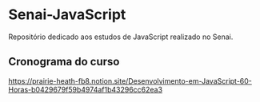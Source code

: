 # Senai-JavaScript
Repositório dedicado aos estudos de JavaScript realizado no Senai.

## Cronograma do curso
https://prairie-heath-fb8.notion.site/Desenvolvimento-em-JavaScript-60-Horas-b0429679f59b4974af1b43296cc62ea3
